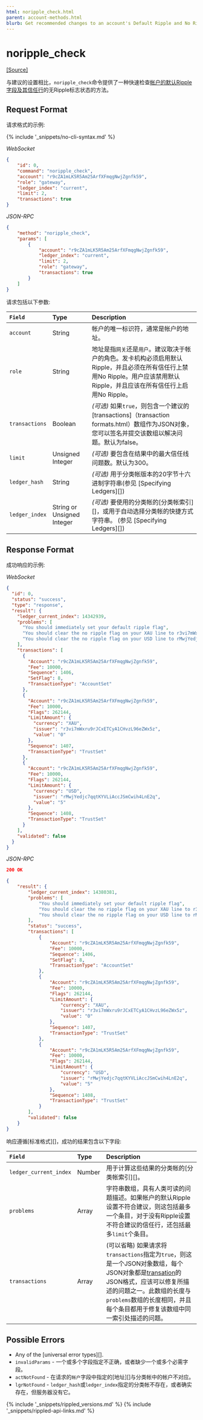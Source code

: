 ```yaml
---
html: noripple_check.html
parent: account-methods.html
blurb: Get recommended changes to an account's Default Ripple and No Ripple settings.
---
```

# noripple_check
[[Source]](https://github.com/ripple/rippled/blob/9111ad1a9dc37d49d085aa317712625e635197c0/src/ripple/rpc/handlers/NoRippleCheck.cpp "Source")

与建议的设置相比，`noripple_check`命令提供了一种快速检查[帐户的默认Ripple字段及其信任行](rippling.html)的无Ripple标志状态的方法。


## Request Format
请求格式的示例:

{% include '_snippets/no-cli-syntax.md' %}

<!-- MULTICODE_BLOCK_START -->

*WebSocket*

```json
{
    "id": 0,
    "command": "noripple_check",
    "account": "r9cZA1mLK5R5Am25ArfXFmqgNwjZgnfk59",
    "role": "gateway",
    "ledger_index": "current",
    "limit": 2,
    "transactions": true
}
```

*JSON-RPC*

```json
{
    "method": "noripple_check",
    "params": [
        {
            "account": "r9cZA1mLK5R5Am25ArfXFmqgNwjZgnfk59",
            "ledger_index": "current",
            "limit": 2,
            "role": "gateway",
            "transactions": true
        }
    ]
}
```

<!-- MULTICODE_BLOCK_END -->


请求包括以下参数:

| `Field`        | Type                       | Description                    |
|:---------------|:---------------------------|:-------------------------------|
| `account`      | String                     | 帐户的唯一标识符，通常是帐户的地址。 |
| `role`         | String                     | 地址是指`网关`还是`用户`。建议取决于帐户的角色。发卡机构必须启用默认Ripple，并且必须在所有信任行上禁用No Ripple。用户应该禁用默认Ripple，并且应该在所有信任行上启用No Ripple。 |
| `transactions` | Boolean                    | _(可选)_ 如果`true`，则包含一个建议的[transactions]（transaction formats.html）数组作为JSON对象，您可以签名并提交该数组以解决问题。默认为false。 |
| `limit`        | Unsigned Integer           | _(可选)_ 要包含在结果中的最大信任线问题数。默认为300。 |
| `ledger_hash`  | String                     | _(可选)_ 用于分类帐版本的20字节十六进制字符串(参见 [Specifying Ledgers][]) |
| `ledger_index` | String or Unsigned Integer | _(可选)_ 要使用的分类帐的[分类帐索引][]，或用于自动选择分类帐的快捷方式字符串。 (参见 [Specifying Ledgers][]) |

## Response Format

成功响应的示例:

<!-- MULTICODE_BLOCK_START -->

*WebSocket*

```json
{
  "id": 0,
  "status": "success",
  "type": "response",
  "result": {
    "ledger_current_index": 14342939,
    "problems": [
      "You should immediately set your default ripple flag",
      "You should clear the no ripple flag on your XAU line to r3vi7mWxru9rJCxETCyA1CHvzL96eZWx5z",
      "You should clear the no ripple flag on your USD line to rMwjYedjc7qqtKYVLiAccJSmCwih4LnE2q"
    ],
    "transactions": [
      {
        "Account": "r9cZA1mLK5R5Am25ArfXFmqgNwjZgnfk59",
        "Fee": 10000,
        "Sequence": 1406,
        "SetFlag": 8,
        "TransactionType": "AccountSet"
      },
      {
        "Account": "r9cZA1mLK5R5Am25ArfXFmqgNwjZgnfk59",
        "Fee": 10000,
        "Flags": 262144,
        "LimitAmount": {
          "currency": "XAU",
          "issuer": "r3vi7mWxru9rJCxETCyA1CHvzL96eZWx5z",
          "value": "0"
        },
        "Sequence": 1407,
        "TransactionType": "TrustSet"
      },
      {
        "Account": "r9cZA1mLK5R5Am25ArfXFmqgNwjZgnfk59",
        "Fee": 10000,
        "Flags": 262144,
        "LimitAmount": {
          "currency": "USD",
          "issuer": "rMwjYedjc7qqtKYVLiAccJSmCwih4LnE2q",
          "value": "5"
        },
        "Sequence": 1408,
        "TransactionType": "TrustSet"
      }
    ],
    "validated": false
  }
}
```

*JSON-RPC*

```json
200 OK

{
    "result": {
        "ledger_current_index": 14380381,
        "problems": [
            "You should immediately set your default ripple flag",
            "You should clear the no ripple flag on your XAU line to r3vi7mWxru9rJCxETCyA1CHvzL96eZWx5z",
            "You should clear the no ripple flag on your USD line to rMwjYedjc7qqtKYVLiAccJSmCwih4LnE2q"
        ],
        "status": "success",
        "transactions": [
            {
                "Account": "r9cZA1mLK5R5Am25ArfXFmqgNwjZgnfk59",
                "Fee": 10000,
                "Sequence": 1406,
                "SetFlag": 8,
                "TransactionType": "AccountSet"
            },
            {
                "Account": "r9cZA1mLK5R5Am25ArfXFmqgNwjZgnfk59",
                "Fee": 10000,
                "Flags": 262144,
                "LimitAmount": {
                    "currency": "XAU",
                    "issuer": "r3vi7mWxru9rJCxETCyA1CHvzL96eZWx5z",
                    "value": "0"
                },
                "Sequence": 1407,
                "TransactionType": "TrustSet"
            },
            {
                "Account": "r9cZA1mLK5R5Am25ArfXFmqgNwjZgnfk59",
                "Fee": 10000,
                "Flags": 262144,
                "LimitAmount": {
                    "currency": "USD",
                    "issuer": "rMwjYedjc7qqtKYVLiAccJSmCwih4LnE2q",
                    "value": "5"
                },
                "Sequence": 1408,
                "TransactionType": "TrustSet"
            }
        ],
        "validated": false
    }
}
```

<!-- MULTICODE_BLOCK_END -->

响应遵循[标准格式][]，成功的结果包含以下字段:

| `Field`                | Type   | Description                                |
|:-----------------------|:-------|:-------------------------------------------|
| `ledger_current_index` | Number | 用于计算这些结果的分类帐的[分类帐索引][]。 |
| `problems`             | Array  | 字符串数组，具有人类可读的问题描述。如果帐户的默认Ripple设置不符合建议，则这包括最多一个条目，对于没有Ripple设置不符合建议的信任行，还包括最多`limit`个条目。 |
| `transactions`         | Array  | (可以省略) 如果请求将`transactions`指定为`true`，则这是一个JSON对象数组，每个JSON对象都是[transation](transaction-formats.html)的JSON格式，应该可以修复所描述的问题之一。此数组的长度与`problems`数组的长度相同，并且每个条目都用于修复该数组中同一索引处描述的问题。|

## Possible Errors

* Any of the [universal error types][].
* `invalidParams` - 一个或多个字段指定不正确，或者缺少一个或多个必需字段。
* `actNotFound` - 在请求的`帐户`字段中指定的[地址][]与分类帐中的帐户不对应。
* `lgrNotFound` - `ledger_hash`或`ledger_index`指定的分类帐不存在，或者确实存在，但服务器没有它。


{% include '_snippets/rippled_versions.md' %}
{% include '_snippets/rippled-api-links.md' %}
